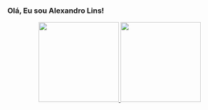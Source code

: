 ### Olá, Eu sou Alexandro Lins!

<div align="center">
  <a href="https://github.com/alexandrolinss">
  <img height="180em" src="https://github-readme-stats.vercel.app/api?username=alexandrolinss&show_icons=true&theme=dark&include_all_commits=true&count_private=true"/>
  <img height="180em" src="https://github-readme-stats.vercel.app/api/top-langs/?username=alexandrolinss&layout=compact&langs_count=7&theme=dark"/>
</div>

